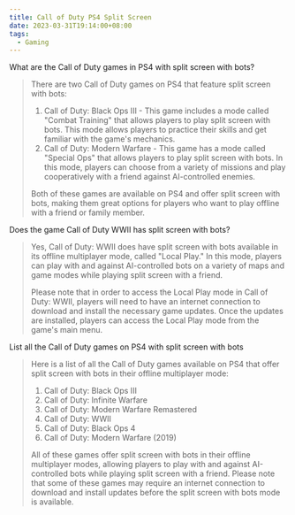 ```yaml
---
title: Call of Duty PS4 Split Screen
date: 2023-03-31T19:14:00+08:00
tags:
  - Gaming
---
```

What are the Call of Duty games in PS4 with split screen with bots?

> There are two Call of Duty games on PS4 that feature split screen with bots:
> 
> 1. Call of Duty: Black Ops III - This game includes a mode called "Combat Training" that allows players to play split screen with bots. This mode allows players to practice their skills and get familiar with the game's mechanics.
> 2. Call of Duty: Modern Warfare - This game has a mode called "Special Ops" that allows players to play split screen with bots. In this mode, players can choose from a variety of missions and play cooperatively with a friend against AI-controlled enemies.
> 
> Both of these games are available on PS4 and offer split screen with bots, making them great options for players who want to play offline with a friend or family member.

Does the game Call of Duty WWII has split screen with bots?

> Yes, Call of Duty: WWII does have split screen with bots available in its offline multiplayer mode, called "Local Play." In this mode, players can play with and against AI-controlled bots on a variety of maps and game modes while playing split screen with a friend.
> 
> Please note that in order to access the Local Play mode in Call of Duty: WWII, players will need to have an internet connection to download and install the necessary game updates. Once the updates are installed, players can access the Local Play mode from the game's main menu.

List all the Call of Duty games on PS4 with split screen with bots

> Here is a list of all the Call of Duty games available on PS4 that offer split screen with bots in their offline multiplayer mode:
> 
> 1. Call of Duty: Black Ops III
> 2. Call of Duty: Infinite Warfare
> 3. Call of Duty: Modern Warfare Remastered
> 4. Call of Duty: WWII
> 5. Call of Duty: Black Ops 4
> 6. Call of Duty: Modern Warfare (2019)
> 
> All of these games offer split screen with bots in their offline multiplayer modes, allowing players to play with and against AI-controlled bots while playing split screen with a friend. Please note that some of these games may require an internet connection to download and install updates before the split screen with bots mode is available.